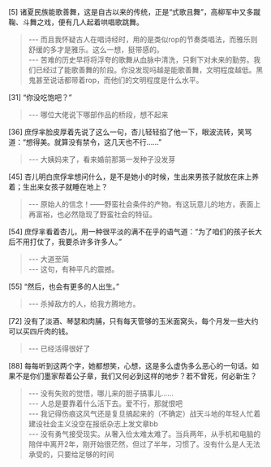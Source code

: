 
[5] 诸夏民族能歌善舞，这是自古以来的传统，正是“式歌且舞”，高柳军中又多蹴鞠、斗舞之戏，便有几人起着哄唱歌跳舞。
>--- 而且我怀疑古人在唱诗经时，用的是类似rop的节奏类唱法，而雅乐则舒缓的多才是雅乐。这么一想，挺带感的。<br>
>--- 苦难的历史早将将浮夸的歌舞从血脉中清洗，只剩下对未来的勤劳。我们已经过了能歌善舞的阶段。你没发现吗越是能歌善舞，文明程度越低。黑鬼甚至说话都带着rop，而他们的文明程度是什么水平。<br>

[31] “你没吃饱吧？”
>--- 哪位大佬说下哪部作品的桥段，想不起来<br>

[36] 庶俘芈脸皮厚着先说了这么一句，杏儿轻轻掐了他一下，眼波流转，笑骂道：“想得美。就算没有禁令，这几天也不行……”
>--- 大姨妈来了，看来婚前那第一发种子没发芽<br>

[45] 杏儿明白庶俘芈想问什么，是不是她小的时候，生出来男孩子就放在床上养着；生出来女孩子就睡在地上？
>--- 原始人的信念！——野蛮社会条件的产物。有这玩意儿的地方，表面上再富裕，也必然隐现了野蛮社会的特征。<br>

[54] 庶俘芈看着杏儿，用一种很平淡的满不在乎的语气道：“为了咱们的孩子长大后不用打仗了，我要杀许多许多人。”
>--- 大道至简<br>
>--- 这句，有种平凡的震撼。<br>

[55] “然后，也会有更多的人出生。”
>--- 杀掉敌方的人，给我方腾地方。<br>

[72] 没有了淡酒、琴瑟和肉脯，只有每天管够的玉米面窝头，每个月发一些大约可以买四斤肉的钱。
>--- 已经活得很好了<br>

[88] 每每听到这两个字，她都想笑，心想，这是多么虚伪多么恶心的一句话。如果不是你们墨家帮着公子章，我们又何必到这样的地步？若不曾死，何必新生？
>--- 没有失败的觉悟，哪儿来的胆子搞事儿……<br>
>--- 人总是要靠着什么活下去。爱不行，那就恨吧<br>
>--- 我记得伤痕这风气还是复旦搞起来的（不确定）战天斗地的年轻人忙着建设社会主义没空在报纸杂志上发文章bb<br>
>--- 没有勇气接受现实。从奢入俭太难太难了。当兵两年，从手机和电脑的陪伴中离开2年，刚开始很茫然，但过了半年，习惯了。没有什么是人无法承受的，只要给足够的时间<br>
